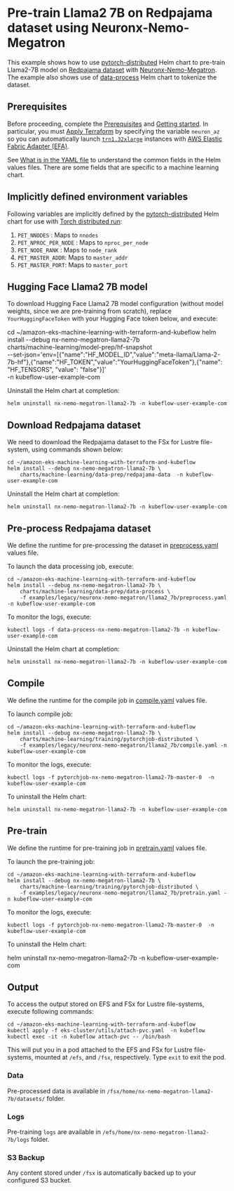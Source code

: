 # Pre-train Llama2 7B on Redpajama dataset using Neuronx-Nemo-Megatron

This example shows how to use [pytorch-distributed](../../../charts/machine-learning/training/pytorchjob-elastic/Chart.yaml) Helm chart to pre-train Llama2-7B model on [Redpajama dataset](https://github.com/togethercomputer/RedPajama-Data) with [Neuronx-Nemo-Megatron](https://github.com/aws-neuron/neuronx-nemo-megatron). The example also shows use of [data-process](../../../charts/machine-learning/data-prep/data-process/Chart.yaml) Helm chart to tokenize the  dataset.

## Prerequisites

Before proceeding, complete the [Prerequisites](../../../../README.md#prerequisites) and [Getting started](../../../../README.md#getting-started). In particular, you must [Apply Terraform](../../../../README.md#apply-terraform) by specifying the variable `neuron_az` so you can automatically launch [`trn1.32xlarge`](https://aws.amazon.com/ec2/instance-types/trn1/) instances with [AWS Elastic Fabric Adapter (EFA)](https://aws.amazon.com/hpc/efa/).

See [What is in the YAML file](../../../../README.md#yaml-recipes) to understand the common fields in the Helm values files. There are some fields that are specific to a machine learning chart.


## Implicitly defined environment variables

Following variables are implicitly defined by the [pytorch-distributed](../../../charts/machine-learning/training/pytorchjob-distributed/Chart.yaml) Helm chart for use with [Torch distributed run](https://github.com/pytorch/pytorch/blob/main/torch/distributed/run.py):

1. `PET_NNODES` : Maps to `nnodes`
2. `PET_NPROC_PER_NODE` : Maps to `nproc_per_node` 
3. `PET_NODE_RANK` : Maps to `node_rank` 
4. `PET_MASTER_ADDR`: Maps to `master_addr` 
5. `PET_MASTER_PORT`: Maps to `master_port`

## Hugging Face Llama2 7B model

To download Hugging Face Llama2 7B model configuration (without model weights, since we are pre-training from scratch), replace `YourHuggingFaceToken` with your Hugging Face token below, and execute:

cd ~/amazon-eks-machine-learning-with-terraform-and-kubeflow
helm install --debug nx-nemo-megatron-llama2-7b     \
    charts/machine-learning/model-prep/hf-snapshot    \
    --set-json='env=[{"name":"HF_MODEL_ID","value":"meta-llama/Llama-2-7b-hf"},{"name":"HF_TOKEN","value":"YourHuggingFaceToken"},{"name": "HF_TENSORS", "value": "false"}]' \
    -n kubeflow-user-example-com

Uninstall the Helm chart at completion:

    helm uninstall nx-nemo-megatron-llama2-7b -n kubeflow-user-example-com

## Download Redpajama dataset 

We need to download the Redpajama dataset to the FSx for Lustre file-system, using commands shown below:

    cd ~/amazon-eks-machine-learning-with-terraform-and-kubeflow
    helm install --debug nx-nemo-megatron-llama2-7b \
        charts/machine-learning/data-prep/redpajama-data  -n kubeflow-user-example-com

Uninstall the Helm chart at completion:

    helm uninstall nx-nemo-megatron-llama2-7b -n kubeflow-user-example-com

## Pre-process Redpajama dataset

We define the runtime for pre-processing the dataset in [preprocess.yaml](./preprocess.yaml) values file. 

To launch the data processing job, execute:

    cd ~/amazon-eks-machine-learning-with-terraform-and-kubeflow
    helm install --debug nx-nemo-megatron-llama2-7b \
        charts/machine-learning/data-prep/data-process \
        -f examples/legacy/neuronx-nemo-megatron/llama2_7b/preprocess.yaml -n kubeflow-user-example-com

To monitor the logs, execute:

    kubectl logs -f data-process-nx-nemo-megatron-llama2-7b -n kubeflow-user-example-com

Uninstall the Helm chart at completion:

    helm uninstall nx-nemo-megatron-llama2-7b -n kubeflow-user-example-com

## Compile

We define the runtime for the compile job in [compile.yaml](./compile.yaml) values file. 

To launch compile job:

    cd ~/amazon-eks-machine-learning-with-terraform-and-kubeflow
    helm install --debug nx-nemo-megatron-llama2-7b \
        charts/machine-learning/training/pytorchjob-distributed \
        -f examples/legacy/neuronx-nemo-megatron/llama2_7b/compile.yaml -n kubeflow-user-example-com

To monitor the logs, execute:

    kubectl logs -f pytorchjob-nx-nemo-megatron-llama2-7b-master-0  -n kubeflow-user-example-com

To uninstall the Helm chart:

    helm uninstall nx-nemo-megatron-llama2-7b -n kubeflow-user-example-com

## Pre-train

We define the runtime for pre-training job in [pretrain.yaml](./pretrain.yaml) values file. 

To launch the pre-training job:

    cd ~/amazon-eks-machine-learning-with-terraform-and-kubeflow
    helm install --debug nx-nemo-megatron-llama2-7b \
        charts/machine-learning/training/pytorchjob-distributed \
        -f examples/legacy/neuronx-nemo-megatron/llama2_7b/pretrain.yaml -n kubeflow-user-example-com

To monitor the logs, execute:

    kubectl logs -f pytorchjob-nx-nemo-megatron-llama2-7b-master-0  -n kubeflow-user-example-com

To uninstall the Helm chart:

   helm uninstall nx-nemo-megatron-llama2-7b -n kubeflow-user-example-com

## Output

To access the output stored on EFS and FSx for Lustre file-systems, execute following commands:

    cd ~/amazon-eks-machine-learning-with-terraform-and-kubeflow
    kubectl apply -f eks-cluster/utils/attach-pvc.yaml  -n kubeflow
    kubectl exec -it -n kubeflow attach-pvc -- /bin/bash


This will put you in a pod attached to the  EFS and FSx for Lustre file-systems, mounted at `/efs`, and `/fsx`, respectively. Type `exit` to exit the pod.

### Data

Pre-processed data is available in `/fsx/home/nx-nemo-megatron-llama2-7b/datasets/` folder.

### Logs

Pre-training `logs` are available in `/efs/home/nx-nemo-megatron-llama2-7b/logs` folder. 

### S3 Backup

Any content stored under `/fsx` is automatically backed up to your configured S3 bucket.